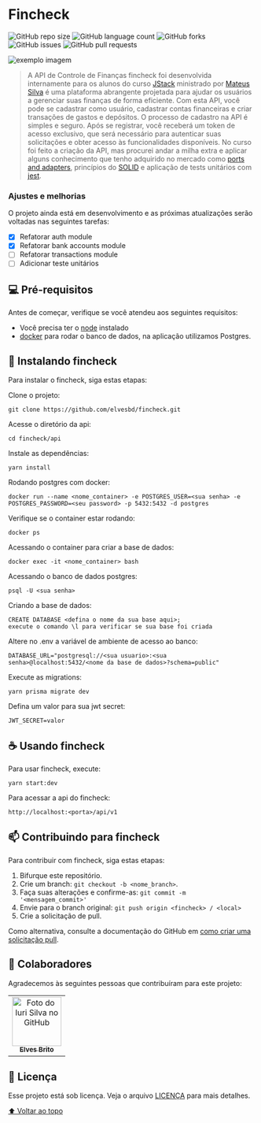 # Fincheck

<!---Esses são exemplos. Veja https://shields.io para outras pessoas ou para personalizar este conjunto de escudos. Você pode querer incluir dependências, status do projeto e informações de licença aqui--->

![GitHub repo size](https://img.shields.io/github/repo-size/elvesbd/fincheck?style=for-the-badge)
![GitHub language count](https://img.shields.io/github/languages/count/elvesbd/fincheck?style=for-the-badge)
![GitHub forks](https://img.shields.io/github/forks/elvesbd/fincheck?style=for-the-badge)
![GitHub issues](https://img.shields.io/github/issues-raw/elvesbd/fincheck?style=for-the-badge)
![GitHub pull requests](https://img.shields.io/github/issues-pr/elvesbd/fincheck?style=for-the-badge)

<img src="https://i.imgur.com/He7RgjD.png" alt="exemplo imagem">

> A API de Controle de Finanças fincheck foi desenvolvida internamente para os alunos do curso [JStack](https://jstack.com.br) ministrado por [Mateus Silva](https://github.com/maateusilva) é uma plataforma abrangente projetada para ajudar os usuários a gerenciar suas finanças de forma eficiente. Com esta API, você pode se cadastrar como usuário, cadastrar contas financeiras e criar transações de gastos e depósitos. O processo de cadastro na API é simples e seguro. Após se registrar, você receberá um token de acesso exclusivo, que será necessário para autenticar suas solicitações e obter acesso às funcionalidades disponíveis. No curso foi feito a criação da API, mas procurei andar a milha extra e aplicar alguns conhecimento que tenho adquirido no mercado como [ports and adapters](https://www.youtube.com/watch?v=7SaA3HCOc4c), princípios do [SOLID](https://www.youtube.com/watch?v=mkx0CdWiPRA) e aplicação de tests unitários com [jest](https://jestjs.io/).

### Ajustes e melhorias

O projeto ainda está em desenvolvimento e as próximas atualizações serão voltadas nas seguintes tarefas:

- [x] Refatorar auth module
- [x] Refatorar bank accounts module
- [ ] Refatorar transactions module
- [ ] Adicionar teste unitários

## 💻 Pré-requisitos

Antes de começar, verifique se você atendeu aos seguintes requisitos:

<!---Estes são apenas requisitos de exemplo. Adicionar, duplicar ou remover conforme necessário--->

- Você precisa ter o [node](https://nodejs.org/en) instalado
- [docker](https://docs.docker.com/engine/install) para rodar o banco de dados, na aplicação utilizamos Postgres.

## 🚀 Instalando fincheck

Para instalar o fincheck, siga estas etapas:

Clone o projeto:

```
git clone https://github.com/elvesbd/fincheck.git
```

Acesse o diretório da api:

```
cd fincheck/api
```

Instale as dependências:

```
yarn install
```

Rodando postgres com docker:

```
docker run --name <nome_container> -e POSTGRES_USER=<sua senha> -e POSTGRES_PASSWORD=<seu password> -p 5432:5432 -d postgres
```

Verifique se o container estar rodando:

```
docker ps
```

Acessando o container para criar a base de dados:

```
docker exec -it <nome_container> bash
```

Acessando o banco de dados postgres:

```
psql -U <sua senha>
```

Criando a base de dados:

```
CREATE DATABASE <defina o nome da sua base aqui>;
execute o comando \l para verificar se sua base foi criada
```

Altere no .env a variável de ambiente de acesso ao banco:

```
DATABASE_URL="postgresql://<sua usuario>:<sua senha>@localhost:5432/<nome da base de dados>?schema=public"
```

Execute as migrations:

```
yarn prisma migrate dev
```

Defina um valor para sua jwt secret:

```
JWT_SECRET=valor
```

## ☕ Usando fincheck

Para usar fincheck, execute:

```
yarn start:dev
```

Para acessar a api do fincheck:

```
http://localhost:<porta>/api/v1
```

## 📫 Contribuindo para fincheck

<!---Se o seu README for longo ou se você tiver algum processo ou etapas específicas que deseja que os contribuidores sigam, considere a criação de um arquivo CONTRIBUTING.md separado--->

Para contribuir com fincheck, siga estas etapas:

1. Bifurque este repositório.
2. Crie um branch: `git checkout -b <nome_branch>`.
3. Faça suas alterações e confirme-as: `git commit -m '<mensagem_commit>'`
4. Envie para o branch original: `git push origin <fincheck> / <local>`
5. Crie a solicitação de pull.

Como alternativa, consulte a documentação do GitHub em [como criar uma solicitação pull](https://help.github.com/en/github/collaborating-with-issues-and-pull-requests/creating-a-pull-request).

## 🤝 Colaboradores

Agradecemos às seguintes pessoas que contribuíram para este projeto:

<table>
  <tr>
    <td align="center">
      <a href="#">
        <img src="https://github.com/elvesbd.png" width="100px;" alt="Foto do Iuri Silva no GitHub"/><br>
        <sub>
          <b>Elves Brito</b>
        </sub>
      </a>
    </td>
  </tr>
</table>

## 📝 Licença

Esse projeto está sob licença. Veja o arquivo [LICENÇA](LICENSE.md) para mais detalhes.

[⬆ Voltar ao topo](#Fincheck)<br>
